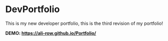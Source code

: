 # DevPortfolio
This is my new developer portfolio, this is the third revision of my portfolio!
          
**DEMO: https://ali-row.github.io/Portfolio/**
  
  
   
   
  
